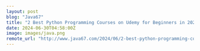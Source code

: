 ```yaml
---
layout: post
blog: "Java67"
title: "2 Best Python Programming Courses on Udemy for Beginners in 2024"
date: 2024-06-30T04:58:00Z
image: images/java.png
remote_url: "http://www.java67.com/2024/06/2-best-python-programming-courses-on.html"
---
```


